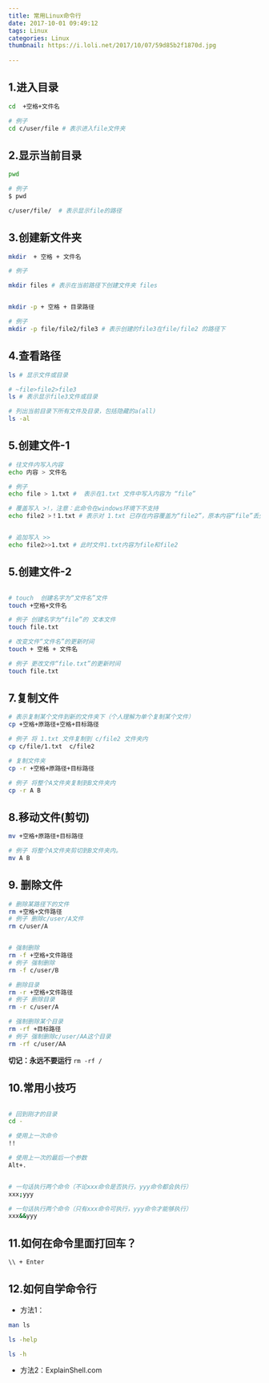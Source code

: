 ```yaml
---
title: 常用Linux命令行
date: 2017-10-01 09:49:12
tags: Linux
categories: Linux
thumbnail: https://i.loli.net/2017/10/07/59d85b2f1870d.jpg  
  
---
```


## 1.进入目录

```sh
cd  +空格+文件名

# 例子
cd c/user/file # 表示进入file文件夹
```

## 2.显示当前目录

```sh
pwd

# 例子
$ pwd

c/user/file/  # 表示显示file的路径
```

## 3.创建新文件夹  

```sh
mkdir  + 空格 + 文件名

# 例子

mkdir files # 表示在当前路径下创建文件夹 files


mkdir -p + 空格 + 目录路径

# 例子
mkdir -p file/file2/file3 # 表示创建的file3在file/file2 的路径下
```


## 4.查看路径

```sh
ls # 显示文件或目录

# ~file>file2>file3 
ls # 表示显示file3文件或目录

# 列出当前目录下所有文件及目录，包括隐藏的a(all)
ls -al

```


## 5.创建文件-1

```sh
# 往文件内写入内容
echo 内容 > 文件名

# 例子
echo file > 1.txt #  表示在1.txt 文件中写入内容为 “file”

# 覆盖写入 >!，注意：此命令在windows环境下不支持
echo file2 >！1.txt # 表示对 1.txt 已存在内容覆盖为“file2”，原本内容“file”丢失


# 追加写入 >>
echo file2>>1.txt # 此时文件1.txt内容为file和file2

```

## 5.创建文件-2

```sh

# touch  创建名字为“文件名”文件
touch +空格+文件名

# 例子 创建名字为“file”的 文本文件
touch file.txt

# 改变文件“文件名”的更新时间
touch + 空格 + 文件名

# 例子 更改文件“file.txt”的更新时间
touch file.txt  
```



## 7.复制文件

```sh
# 表示复制某个文件到新的文件夹下（个人理解为单个复制某个文件）
cp +空格+原路径+空格+目标路径

# 例子 将 1.txt 文件复制到 c/file2 文件夹内
cp c/file/1.txt  c/file2

# 复制文件夹
cp -r +空格+原路径+目标路径

# 例子 将整个A文件夹复制到B文件夹内
cp -r A B
```


## 8.移动文件(剪切)

```sh
mv +空格+原路径+目标路径

# 例子 将整个A文件夹剪切到B文件夹内。
mv A B
```


## 9. 删除文件

```sh
# 删除某路径下的文件
rm +空格+文件路径
# 例子 删除c/user/A文件
rm c/user/A 


# 强制删除
rm -f +空格+文件路径
# 例子 强制删除
rm -f c/user/B

# 删除目录
rm -r +空格+文件路径
# 例子 删除目录
rm -r c/user/A

# 强制删除某个目录
rm -rf +目标路径
# 例子 强制删除c/user/AA这个目录
rm -rf c/user/AA
```

**切记：永远不要运行** `rm -rf /`



## 10.常用小技巧

```sh

# 回到刚才的目录
cd - 

# 使用上一次命令
!!

# 使用上一次的最后一个参数
Alt+.


# 一句话执行两个命令（不论xxx命令是否执行，yyy命令都会执行）
xxx;yyy

# 一句话执行两个命令（只有xxx命令可执行，yyy命令才能够执行）
xxx&&yyy
```



## 11.如何在命令里面打回车？

```sh
\\ + Enter
```

## 12.如何自学命令行

- 方法1：

```sh
man ls

ls -help

ls -h
```

- 方法2：ExplainShell.com

